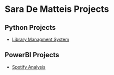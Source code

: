 # Sara De Matteis Projects
## Python Projects
- [Library Managment System](https://github.com/sdematteis00/Library_System.git)
## PowerBI Projects
- [Spotify Analysis](https://github.com/sdematteis00/Spotify_report.git)
